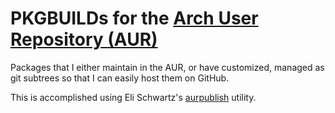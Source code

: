 # PKGBUILDs for the [Arch User Repository (AUR)](https://aur.archlinux.org)

Packages that I either maintain in the AUR, or have customized, managed as git subtrees so that I can easily host them on GitHub.

This is accomplished using Eli Schwartz's [aurpublish](https://github.com/eli-schwartz/aurpublish) utility.

